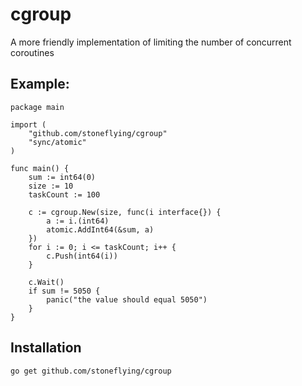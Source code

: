 # cgroup
A more friendly implementation of limiting the number of concurrent coroutines

## Example:
```
package main

import (
	"github.com/stoneflying/cgroup"
	"sync/atomic"
)

func main() {
	sum := int64(0)
	size := 10
	taskCount := 100

	c := cgroup.New(size, func(i interface{}) {
		a := i.(int64)
		atomic.AddInt64(&sum, a)
	})
	for i := 0; i <= taskCount; i++ {
		c.Push(int64(i))
	}

	c.Wait()
	if sum != 5050 {
		panic("the value should equal 5050")
	}
}
```

## Installation
```
go get github.com/stoneflying/cgroup
```

